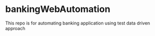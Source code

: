 # bankingWebAutomation
This repo is for automating banking application using test data driven approach
